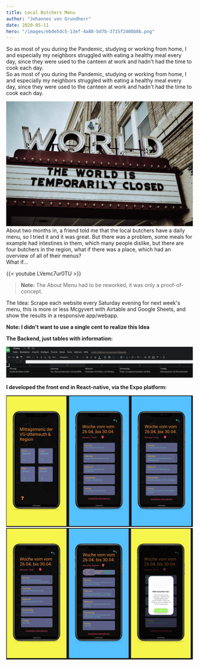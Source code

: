 ```yaml
---
title: Local Butchers Menu
author: "Johannes von Grundherr"
date: 2020-05-11
hero: "/images/ebde5dc5-13ef-4a88-bd7b-3715f2408b8b.png"
---
```


So as most of you during the Pandemic, studying or working from home, I and especially my neighbors struggled with eating a healthy meal every day, since they were used to the canteen at work and hadn't had the time to cook each day.\
So as most of you during the Pandemic, studying or working from home, I and especially my neighbors struggled with eating a healthy meal every day, since they were used to the canteen at work and hadn't had the time to cook each day.

![](/images/c0d87485-698a-4745-b65e-36e88fbb8a1b.jpeg)About two months in, a friend told me that the local butchers have a daily menu, so I tried it and it was great. But there was a problem, some meals for example had intestines in them, which many people dislike, but there are four butchers in the region, what if there was a place, which had an overview of all of their menus?\
What if...

{{< youtube LVemc7ur0TU >}}

> **Note:** The About Menu had to be reworked, it was only a proof-of-concept.

The Idea: Scrape each website every Saturday evening for next week's menu, this is more or less Mcgyvert with Airtable and Google Sheets, and show the results in a responsive app/webapp.

**Note: I didn't want to use a single cent to realize this Idea**

**The Backend, just tables with information:**

![](/images/34e03e2a-d891-48a3-baff-261a3fb92890.png)

**I developed the front end in React-native, via the Expo platform:**

![](/images/3aa387db-21b2-4d13-a2db-15de89ed751b.png)![](/images/d6d94ea5-8983-4391-8d80-9823421c489f.png)
